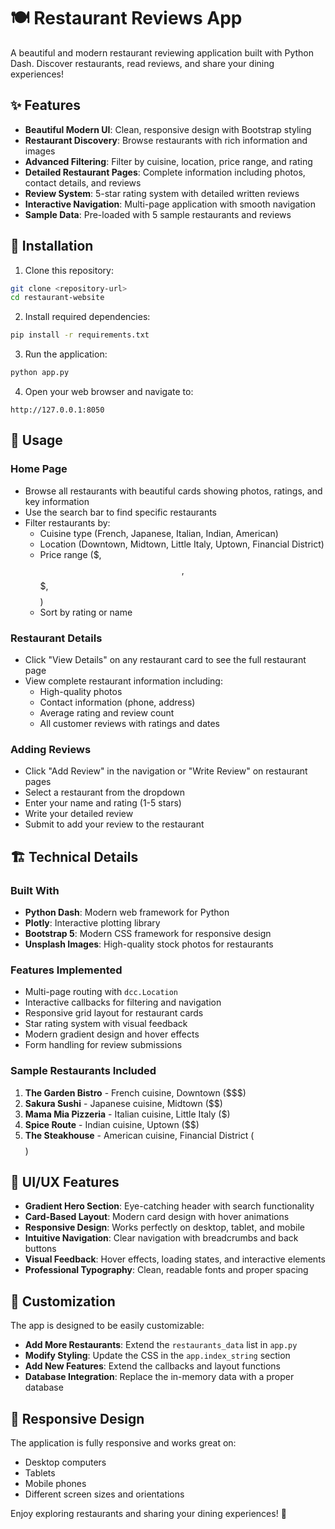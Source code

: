 # 🍽️ Restaurant Reviews App

A beautiful and modern restaurant reviewing application built with Python Dash. Discover restaurants, read reviews, and share your dining experiences!

## ✨ Features

- **Beautiful Modern UI**: Clean, responsive design with Bootstrap styling
- **Restaurant Discovery**: Browse restaurants with rich information and images
- **Advanced Filtering**: Filter by cuisine, location, price range, and rating
- **Detailed Restaurant Pages**: Complete information including photos, contact details, and reviews
- **Review System**: 5-star rating system with detailed written reviews
- **Interactive Navigation**: Multi-page application with smooth navigation
- **Sample Data**: Pre-loaded with 5 sample restaurants and reviews

## 🚀 Installation

1. Clone this repository:
```bash
git clone <repository-url>
cd restaurant-website
```

2. Install required dependencies:
```bash
pip install -r requirements.txt
```

3. Run the application:
```bash
python app.py
```

4. Open your web browser and navigate to:
```
http://127.0.0.1:8050
```

## 🎯 Usage

### Home Page
- Browse all restaurants with beautiful cards showing photos, ratings, and key information
- Use the search bar to find specific restaurants
- Filter restaurants by:
  - Cuisine type (French, Japanese, Italian, Indian, American)
  - Location (Downtown, Midtown, Little Italy, Uptown, Financial District)
  - Price range ($, $$, $$$, $$$$)
  - Sort by rating or name

### Restaurant Details
- Click "View Details" on any restaurant card to see the full restaurant page
- View complete restaurant information including:
  - High-quality photos
  - Contact information (phone, address)
  - Average rating and review count
  - All customer reviews with ratings and dates

### Adding Reviews
- Click "Add Review" in the navigation or "Write Review" on restaurant pages
- Select a restaurant from the dropdown
- Enter your name and rating (1-5 stars)
- Write your detailed review
- Submit to add your review to the restaurant

## 🏗️ Technical Details

### Built With
- **Python Dash**: Modern web framework for Python
- **Plotly**: Interactive plotting library
- **Bootstrap 5**: Modern CSS framework for responsive design
- **Unsplash Images**: High-quality stock photos for restaurants

### Features Implemented
- Multi-page routing with `dcc.Location`
- Interactive callbacks for filtering and navigation
- Responsive grid layout for restaurant cards
- Star rating system with visual feedback
- Modern gradient design and hover effects
- Form handling for review submissions

### Sample Restaurants Included
1. **The Garden Bistro** - French cuisine, Downtown ($$$)
2. **Sakura Sushi** - Japanese cuisine, Midtown ($$)
3. **Mama Mia Pizzeria** - Italian cuisine, Little Italy ($)
4. **Spice Route** - Indian cuisine, Uptown ($$)
5. **The Steakhouse** - American cuisine, Financial District ($$$$)

## 🎨 UI/UX Features

- **Gradient Hero Section**: Eye-catching header with search functionality
- **Card-Based Layout**: Modern card design with hover animations
- **Responsive Design**: Works perfectly on desktop, tablet, and mobile
- **Intuitive Navigation**: Clear navigation with breadcrumbs and back buttons
- **Visual Feedback**: Hover effects, loading states, and interactive elements
- **Professional Typography**: Clean, readable fonts and proper spacing

## 🔧 Customization

The app is designed to be easily customizable:

- **Add More Restaurants**: Extend the `restaurants_data` list in `app.py`
- **Modify Styling**: Update the CSS in the `app.index_string` section
- **Add New Features**: Extend the callbacks and layout functions
- **Database Integration**: Replace the in-memory data with a proper database

## 📱 Responsive Design

The application is fully responsive and works great on:
- Desktop computers
- Tablets
- Mobile phones
- Different screen sizes and orientations

Enjoy exploring restaurants and sharing your dining experiences! 🍴
